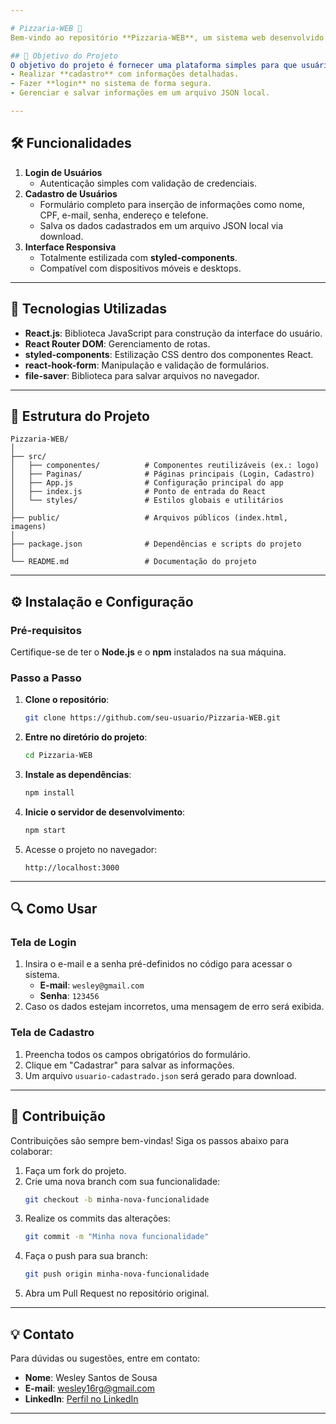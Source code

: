 ```yaml
---

# Pizzaria-WEB 🍕
Bem-vindo ao repositório **Pizzaria-WEB**, um sistema web desenvolvido para gerenciar o cadastro e login de usuários em uma pizzaria. Este projeto é baseado em **React.js** e utiliza bibliotecas modernas para estilização e manipulação de formulários, garantindo uma interface amigável e responsiva. 

## 🎯 Objetivo do Projeto
O objetivo do projeto é fornecer uma plataforma simples para que usuários possam:
- Realizar **cadastro** com informações detalhadas.
- Fazer **login** no sistema de forma segura.
- Gerenciar e salvar informações em um arquivo JSON local.

---
```


## 🛠️ Funcionalidades
1. **Login de Usuários**
   - Autenticação simples com validação de credenciais.
2. **Cadastro de Usuários**
   - Formulário completo para inserção de informações como nome, CPF, e-mail, senha, endereço e telefone.
   - Salva os dados cadastrados em um arquivo JSON local via download.
3. **Interface Responsiva**
   - Totalmente estilizada com **styled-components**.
   - Compatível com dispositivos móveis e desktops.

---

## 🚀 Tecnologias Utilizadas
- **React.js**: Biblioteca JavaScript para construção da interface do usuário.
- **React Router DOM**: Gerenciamento de rotas.
- **styled-components**: Estilização CSS dentro dos componentes React.
- **react-hook-form**: Manipulação e validação de formulários.
- **file-saver**: Biblioteca para salvar arquivos no navegador.

---

## 📂 Estrutura do Projeto
```
Pizzaria-WEB/
│
├── src/
│   ├── componentes/          # Componentes reutilizáveis (ex.: logo)
│   ├── Paginas/              # Páginas principais (Login, Cadastro)
│   ├── App.js                # Configuração principal do app
│   ├── index.js              # Ponto de entrada do React
│   └── styles/               # Estilos globais e utilitários
│
├── public/                   # Arquivos públicos (index.html, imagens)
│
├── package.json              # Dependências e scripts do projeto
│
└── README.md                 # Documentação do projeto
```

---

## ⚙️ Instalação e Configuração

### Pré-requisitos
Certifique-se de ter o **Node.js** e o **npm** instalados na sua máquina.

### Passo a Passo
1. **Clone o repositório**:
   ```bash
   git clone https://github.com/seu-usuario/Pizzaria-WEB.git
   ```
2. **Entre no diretório do projeto**:
   ```bash
   cd Pizzaria-WEB
   ```
3. **Instale as dependências**:
   ```bash
   npm install
   ```
4. **Inicie o servidor de desenvolvimento**:
   ```bash
   npm start
   ```
5. Acesse o projeto no navegador:
   ```
   http://localhost:3000
   ```

---

## 🔍 Como Usar

### Tela de Login
1. Insira o e-mail e a senha pré-definidos no código para acessar o sistema.
   - **E-mail**: `wesley@gmail.com`
   - **Senha**: `123456`
2. Caso os dados estejam incorretos, uma mensagem de erro será exibida.

### Tela de Cadastro
1. Preencha todos os campos obrigatórios do formulário.
2. Clique em "Cadastrar" para salvar as informações.
3. Um arquivo `usuario-cadastrado.json` será gerado para download.

---

## 🧩 Contribuição
Contribuições são sempre bem-vindas! Siga os passos abaixo para colaborar:
1. Faça um fork do projeto.
2. Crie uma nova branch com sua funcionalidade:
   ```bash
   git checkout -b minha-nova-funcionalidade
   ```
3. Realize os commits das alterações:
   ```bash
   git commit -m "Minha nova funcionalidade"
   ```
4. Faça o push para sua branch:
   ```bash
   git push origin minha-nova-funcionalidade
   ```
5. Abra um Pull Request no repositório original.

---

## 💡 Contato
Para dúvidas ou sugestões, entre em contato:

- **Nome**: Wesley Santos de Sousa
- **E-mail**: wesley16rg@gmail.com
- **LinkedIn**: [Perfil no LinkedIn](https://www.linkedin.com/in/wesley-sousa-1568b8222/)

---
